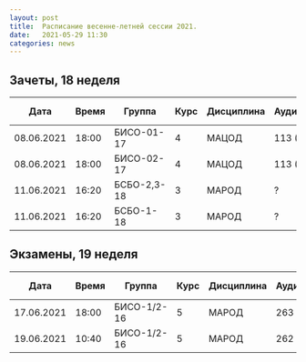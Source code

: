 ```yaml
---
layout: post
title:  Расписание весенне-летней сессии 2021.
date:   2021-05-29 11:30
categories: news
---
```


## Зачеты, 18 неделя

| Дата          | Время   | Группа        | Курс | Дисциплина  | Аудитория | Вид контроля |
| ------------- | ------- | ------------- | ---- | ----------- | --------- | ---------    |
|08.06.2021     |18:00    |БИСО-01-17     |4     |МАЦОД        |113 (334)  | Зачет        |
|08.06.2021     |18:00    |БИСО-02-17     |4     |МАЦОД        |113 (334)  | Зачет        |
|11.06.2021     |16:20    |БСБО-2,3-18    |3     |МАРОД        |?          | Зачет        |
|11.06.2021     |16:20    |БСБО-1-18      |3     |МАРОД        |?          | Зачет        |

## Экзамены, 19 неделя

| Дата          | Время   | Группа        | Курс | Дисциплина  | Аудитория | Вид контроля |
| ------------- | ------- | ------------- | ---- | ----------- | --------- | ---------    |
|17.06.2021     |18:00    |БИСО-1/2-16    |5     |МАРОД        |263 (334)  | Консультация |
|19.06.2021     |10:40    |БИСО-1/2-16    |5     |МАРОД        |262 (334)  | Экзамен      |

